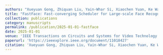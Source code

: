 ```yaml
---
authors: "Xueyuan Gong, Zhiquan Liu, Yain-Whar Si, Xiaochen Yuan, Ke Wang, Xiaoxiang Liu, and Xinyuan Zhang*"
title: "FastFace: Fast-converging Scheduler for Large-scale Face Recognition Training with One GPU"
collection: publications
category: manuscripts
permalink: /publication/2025-01-01-fastface
date: 2025-01-01
venue: 'IEEE Transactions on Circuits and Systems for Video Technology'
paperurl: 'https://ieeexplore.ieee.org/document/11018427'
citation: 'Xueyuan Gong, Zhiquan Liu, Yain-Whar Si, Xiaochen Yuan, Ke Wang, Xiaoxiang Liu, and Xinyuan Zhang*, FastFace: Fast-converging Scheduler for Large-scale Face Recognition Training with One GPU, IEEE Transactions on Circuits and Systems for Video Technology (TCSVT), 2025.'
---
```

